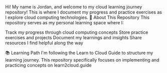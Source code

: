 ## 

Hi! My name is Jordan, and welcome to my cloud learning journey repository! This is where I document my progress and practice exercises as I explore cloud computing technologies.
🚀 About This Repository
This repository serves as my personal learning space where I:

Track my progress through cloud computing concepts
Store practice exercises and projects
Document my learnings and insights
Share resources I find helpful along the way

📚 Learning Path
I'm following the Learn to Cloud Guide to structure my learning journey. This repository specifically focuses on implementing and practicing concepts on learn2cloud.guide 
